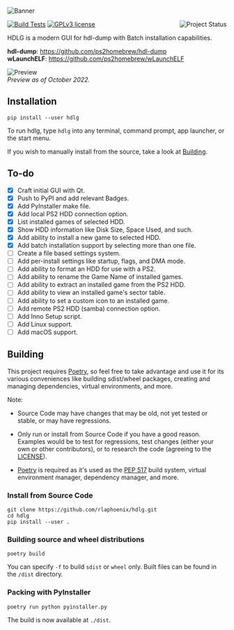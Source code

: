 ![Banner](https://rawcdn.githack.com/rlaphoenix/hdlg/50bab8126da83a63e83bf6a5ce3d4d1f737ced2b/banner.png)

[![Build Tests](https://img.shields.io/github/workflow/status/rlaphoenix/hdlg/Build?label=Python%203.6%2B%20builds)](https://github.com/rlaphoenix/hdlg/actions/workflows/ci.yml)
[![GPLv3 license](https://img.shields.io/badge/license-GPLv3-blue)](https://github.com/rlaphoenix/hdlg/blob/master/LICENSE)
<a><img align="right" src="https://img.shields.io/pypi/status/hdlg" alt="Project Status"/></a>

HDLG is a modern GUI for hdl-dump with Batch installation capabilities.

**hdl-dump**: <https://github.com/ps2homebrew/hdl-dump>  
**wLaunchELF**: <https://github.com/ps2homebrew/wLaunchELF>

![Preview](https://user-images.githubusercontent.com/17136956/198822365-f244dcf6-3050-45f2-83dd-c32c4d36f976.png)  
*Preview as of October 2022.*

## Installation

    pip install --user hdlg

To run hdlg, type `hdlg` into any terminal, command prompt, app launcher, or the start menu.

If you wish to manually install from the source, take a look at [Building](#building-source-and-wheel-distributions).

## To-do

- [x] Craft initial GUI with Qt.
- [x] Push to PyPI and add relevant Badges.
- [x] Add PyInstaller make file.
- [x] Add local PS2 HDD connection option.
- [x] List installed games of selected HDD.
- [x] Show HDD information like Disk Size, Space Used, and such.
- [x] Add ability to install a new game to selected HDD.
- [x] Add batch installation support by selecting more than one file.
- [ ] Create a file based settings system.
- [ ] Add per-install settings like startup, flags, and DMA mode.
- [ ] Add ability to format an HDD for use with a PS2.
- [ ] Add ability to rename the Game Name of installed games.
- [ ] Add ability to extract an installed game from the PS2 HDD.
- [ ] Add ability to view an installed game's sector table.
- [ ] Add ability to set a custom icon to an installed game.
- [ ] Add remote PS2 HDD (samba) connection option.
- [ ] Add Inno Setup script.
- [ ] Add Linux support.
- [ ] Add macOS support.

## Building

This project requires [Poetry], so feel free to take advantage and use it for its various conveniences like
building sdist/wheel packages, creating and managing dependencies, virtual environments, and more.

Note:

- Source Code may have changes that may be old, not yet tested or stable, or may have regressions.
- Only run or install from Source Code if you have a good reason. Examples would be to test for regressions, test
  changes (either your own or other contributors), or to research the code (agreeing to the [LICENSE](LICENSE)).
- [Poetry] is required as it's used as the [PEP 517] build system, virtual environment manager, dependency manager,
  and more.

  [Poetry]: <https://python-poetry.org/docs/#installation>
  [PEP 517]: <https://www.python.org/dev/peps/pep-0517>

### Install from Source Code

    git clone https://github.com/rlaphoenix/hdlg.git
    cd hdlg
    pip install --user .

### Building source and wheel distributions

    poetry build

You can specify `-f` to build `sdist` or `wheel` only. Built files can be found in the `/dist` directory.

### Packing with PyInstaller

    poetry run python pyinstaller.py

The build is now available at `./dist`.
